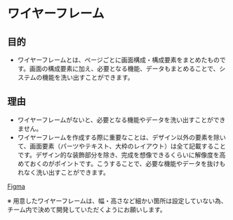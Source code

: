 # ワイヤーフレーム

## 目的

- ワイヤーフレームとは、ページごとに画面構成・構成要素をまとめたものです。画面の構成要素に加え、必要となる機能、データもまとめることで、システムの機能を洗い出すことができます。

## 理由

- ワイヤーフレームがないと、必要となる機能やデータを洗い出すことができません。
- ワイヤーフレームを作成する際に重要なことは、デザイン以外の要素を除いて、画面要素（パーツやテキスト、大枠のレイアウト）は全て記載することです。デザイン的な装飾部分を除き、完成を想像できるくらいに解像度を高めておくのがポイントです。こうすることで、必要な機能やデータを抜けもれなく洗い出すことができます。

[Figma](https://www.figma.com/design/zFMnzObdV84JSmGPvddKUP/techblog-%E3%83%AF%E3%82%A4%E3%83%A4%E3%83%BC%E3%83%95%E3%83%AC%E3%83%BC%E3%83%A0?node-id=0%3A1&t=zKqRSDp8wVCoxsLr-1)

※ 用意したワイヤーフレームは、幅・高さなど細かい箇所は設定していない為、チーム内で決めて開発していただくようにお願いします。
